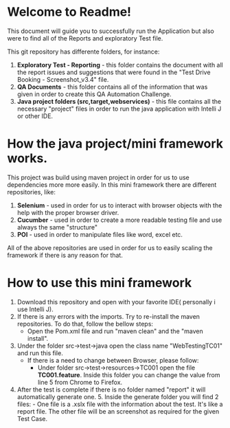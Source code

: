 # Welcome to Readme!

This document will guide you to successfully run the Application but also were to find all of the Reports and exploratory Test file.

This git repository has differente folders, for instance:

1. **Exploratory Test - Reporting** - this folder contains the document with all the report issues and suggestions that were found in the "Test Drive Booking - Screenshot_v3.4" file.
2. **QA Documents** - this folder contains all of the information that was given in order to create this QA Automation Challenge.
3. **Java project folders (src,target,webservices)** - this file contains all the necessary "project" files in order to run the java application with Intelli J or other IDE.

# How the java project/mini framework works.

This project was build using maven project in order for us to use dependencies more more easily. In this mini framework there are different repositories, like:

1. **Selenium** - used in order for us to interact with browser objects with the help with the proper browser driver.
2. **Cucumber** - used in order to create a more readable testing file and use always the same "structure"
3. **POI** - used in order to manipulate files like word, excel etc.

All of the above repositories are used in order for us to easily scaling the framework if there is any reason for that.

# How to use this mini framework

1. Download this repository and open with your favorite IDE( personally i use Intelli J).
2. If there is any errors with the imports. Try to re-install the maven repositories. To do that, follow the bellow steps:
   - Open the Pom.xml file and run "maven clean" and the "maven install".
3. Under the folder src->test->java open the class name "WebTestingTC01" and run this file.
   - If there is a need to change between Browser, please follow:
      - Under folder src->test->resources->TC001 open the file **TC001.feature**.
Inside this folder you can change the value from line 5 from Chrome to Firefox.
4. After the test is complete if there is no folder named "report" it will automatically generate one. 5. Inside the generate folder you will find 2 files: - One file is a .xslx file with the information about the test. It's like a report file. The other file will be an screenshot as required for the given Test Case.
